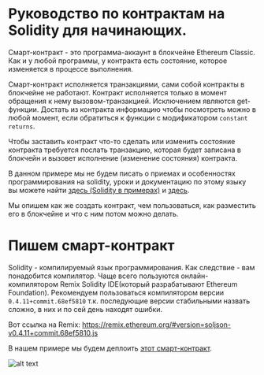# Руководство по контрактам на Solidity для начинающих.

Смарт-контракт - это программа-аккаунт в блокчейне Ethereum Classic. Как и у любой программы, у контракта есть состояние, которое изменяется в процессе выполнения.

Смарт-контракт исполняется транзакциями, сами собой контракты в блокчейне не работают. Контракт исполняется только в момент обращения к нему вызовом-транзакцией. Исключением являются get-функции. Достать из контракта информацию чтобы посмотреть можно в любой момент, если обратиться к функции с модификатором `constant returns`.

Чтобы заставить контракт что-то сделать или изменить состояние контракта требуется послать транзакцию, которая будет записана в блокчейн и вызовет исполнение (изменение состояния) контракта.

В данном примере мы не будем писать о приемах и особенностях программирования на solidity, уроки и документацию по этому языку вы можете найти [здесь (Solidity в примерах)](http://solidity.readthedocs.io/en/develop/solidity-by-example.html) и [здесь](https://bitsonblocks.net/2016/02/01/a-gentle-introduction-to-smart-contracts/). 

Мы опишем как же создать контракт, чем пользоваться, как разместить его в блокчейне и что с ним потом можно делать.

# Пишем смарт-контракт

Solidity - компилируемый язык программирования. Как следствие - вам понадобится компилятор. Чаще всего пользуются онлайн-компилятором Remix Solidity IDE(который разрабатывают Ethereum Foundation). Рекомендуем пользоваться компилятором версии `0.4.11+commit.68ef5810` т.к. последующие версии стабильными назвать сложно, в них и по сей день находят ошибки.

Вот ссылка на Remix: https://remix.ethereum.org/#version=soljson-v0.4.11+commit.68ef5810.js

В нашем примере мы будем деплоить [этот смарт-контракт](https://github.com/Sparke2/Contract-Tutorials/blob/master/example.sol).

![alt text](https://github.com/Sparke2/Contract-Tutorials/blob/master/Remix_1.jpg)
